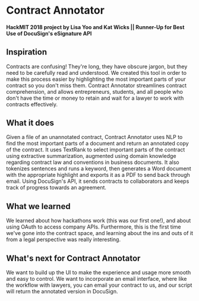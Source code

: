# Contract Annotator
#### HackMIT 2018 project by Lisa Yoo and Kat Wicks || Runner-Up for Best Use of DocuSign's eSignature API

## Inspiration
Contracts are confusing! They're long, they have obscure jargon, but they need to be carefully read and understood. We created this tool in order to make this process easier by highlighting the most important parts of your contract so you don't miss them. Contract Annotator streamlines contract comprehension, and allows entrepreneurs, students, and all people who don't have the time or money to retain and wait for a lawyer to work with contracts effectively.

## What it does
Given a file of an unannotated contract, Contract Annotator uses NLP to find the most important parts of a document and return an annotated copy of the contract. It uses TextRank to select important parts of the contract using extractive summarization, augmented using domain knowledge regarding contract law and conventions in business documents. It also tokenizes sentences and runs a keyword, then generates a Word document with the appropriate highlight and exports it as a PDF to send back through email. Using DocuSign's API, it sends contracts to collaborators and keeps track of progress towards an agreement.

## What we learned
We learned about how hackathons work (this was our first one!), and about using OAuth to access company APIs. Furthermore, this is the first time we've gone into the contract space, and learning about the ins and outs of it from a legal perspective was really interesting.

## What's next for Contract Annotator
We want to build up the UI to make the experience and usage more smooth and easy to control. We want to incorporate an email interface, where like the workflow with lawyers, you can email your contract to us, and our script will return the annotated version in DocuSign.

